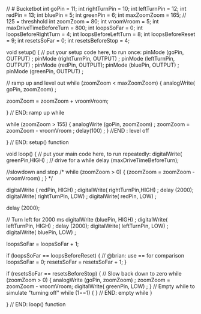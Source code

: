 // # Bucketbot
int goPin = 11;
int rightTurnPin = 10;
int leftTurnPin = 12;
int redPin = 13;
int bluePin = 5;
int greenPin = 6;
int maxZoomZoom = 165; // 125 = threshhold
int zoomZoom = 80;
int vroomVroom = 5;
int maxDriveTimeBeforeTurn = 800;
int loopsSoFar = 0;
int loopsBeforeRightTurn = 4;
int loopsBeforeLeftTurn = 8;
int loopsBeforeReset = 9;
int resetsSoFar = 0;
int resetsBeforeStop = 4;

void setup()
{
  // put your setup code here, to run once:
  pinMode (goPin, OUTPUT) ;
  pinMode (rightTurnPin, OUTPUT) ;
  pinMode (leftTurnPin, OUTPUT) ;
  pinMode (redPin, OUTPUT);
  pinMode (bluePin, OUTPUT) ;
  pinMode (greenPin, OUTPUT) ;

   // ramp up and level out
 while (zoomZoom < maxZoomZoom) {
  analogWrite( goPin, zoomZoom) ;
 
  zoomZoom = zoomZoom + vroomVroom;
  
 } // END: ramp up while

  while (zoomZoom > 155) {
    analogWrite (goPin, zoomZoom) ;
    zoomZoom = zoomZoom - vroomVroom ;
    delay(100) ;
  } //END : level off

  
    
} // END: setup() function

void loop() {
  // put your main code here, to run repeatedly:
  digitalWrite( greenPin,HIGH) ;
  // drive for a while
 delay (maxDriveTimeBeforeTurn);
  
  //slowdown and stop
  /*
   while (zoomZoom > 0) {
    (zoomZoom = zoomZoom - vroomVroom) ;
  }
  */
  
  digitalWrite ( redPin, HIGH) ;
  digitalWrite( rightTurnPin,HIGH) ;
  delay (2000);
  digitalWrite( rightTurnPin, LOW) ;
  digitalWrite( redPin, LOW) ;

  delay (2000);

  // Turn left for 2000 ms
  digitalWrite (bluePin, HIGH) ;
  digitalWrite( leftTurnPin, HIGH) ;
  delay (2000);
  digitalWrite( leftTurnPin, LOW) ;
  digitalWrite( bluePin, LOW) ;

 loopsSoFar = loopsSoFar + 1;

 if (loopsSoFar == loopsBeforeReset) { // @brian: use == for comparison
  loopsSoFar = 0;
  resetsSoFar = resetsSoFar + 1;
 }

 if (resetsSoFar == resetsBeforeStop) {
    // Slow back down to zero
    while (zoomZoom > 0) {
      analogWrite (goPin, zoomZoom) ;
      zoomZoom = zoomZoom - vroomVroom;
      digitalWrite( greenPin, LOW) ;
    }
    // Empty while to simulate "turning off"
    while (1==1) {
    } // END: empty while
 }

 }  // END: loop() function
